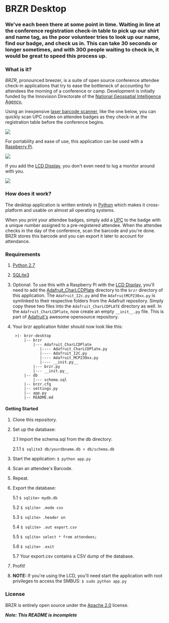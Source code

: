 # BRZR Desktop

### We've each been there at some point in time. Waiting in line at the conference registration check-in table to pick up our shirt and name tag, as the poor volunteer tries to look up our name, find our badge, and check us in. This can take 30 seconds or longer sometimes, and with 300 people waiting to check in, it would be great to speed this process up.

### What is it?

_BRZR_, pronounced breezer, is a suite of open source conference attendee check-in applications that try to ease the bottleneck of accounting for attendees the morning of a conference or camp. Development is initially funded by the Innovision Directorate of the [National Geospatial Intelligence Agency.](http://www.nga.mil)

Using an inexpensive [laser barcode scanner](http://www.amazon.com/gp/product/B003OUQ174/ref=oh_details_o02_s01_i00?ie=UTF8&psc=1), like the one below, you can quickly scan UPC codes on attendee badges as they check-in at the registration table before the conference begins.

![](http://ecx.images-amazon.com/images/I/31jZezFndXL._SX385_.jpg)

For portability and ease of use, this application can be used with a [Raspberry Pi](http://raspberrypi.org).

![](http://upload.wikimedia.org/wikipedia/commons/thumb/3/3d/RaspberryPi.jpg/320px-RaspberryPi.jpg)

If you add the [LCD Display](http://www.adafruit.com/products/1110), you don't even need to lug a monitor around with you. 

![](http://www.adafruit.com/images/medium/1110_MED.jpg)

### How does it work?

The desktop application is written entirely in [Python](http://python.org) which makes it cross-platform and usable on almost all operating systems.

When you print your attendee badges, simply add a [UPC](http://en.wikipedia.org) to the badge with a unique number assigned to a pre-registered attendee. When the attendee checks in the day of the conference, scan the barcode and you're done. BRZR stores this barcode and you can export it later to account for attendance.

### Requirements

1. [Python 2.7](http://python.org)

2. [SQLite3](http://www.sqlite.org/)

3. Optional: To use this with a Raspberry Pi with the [LCD Display](http://www.adafruit.com/products/1110), you'll need to add the [Adafruit_CharLCDPlate](https://github.com/adafruit/Adafruit-Raspberry-Pi-Python-Code/tree/master/Adafruit_CharLCDPlate) directory to the `brzr` directory of this application. The `Adafruit_I2c.py` and the `AdafruitMCP230xx.py` is symlinked to their respective folders from the Adafruit repository. Simply copy these two files into the `Adafruit_CharLCDPLATE` directory as well. In the `Adafruit_CharLCDPlate`, now create an empty `__init__.py` file. This is part of [Adafruit's](https://github.com/adafruit/Adafruit-Raspberry-Pi-Python-Code) awesome opensource repository.

4. Your brzr application folder should now look like this:

        >|- brzr-desktop
            |-- brzr
                |--- Adafruit_CharLCDPlate
                   |---- Adafruit_CharLCDPlate.py
                   |---- Adafruit_I2C.py			
                   |---- Adafruit_MCP230xx.py
                   |---- __init.py__
                |--- brzr.py
                |--- __init.py__
            |-- db
                |--- schema.sql
            |-- brzr.cfg
            |-- settings.py
            |-- app.py
            |-- README.md

#### Getting Started

1. Clone this repository.

2. Set up the database:
    
    2.1 Import the schema.sql from the db directory:
    
    2.1.1  `$ sqlite3 db/yourdbname.db < db/schema.db`

2. Start the application: `$ python app.py`

3. Scan an attendee's Barcode.

4. Repeat.

5. Export the database:
    
    5.1 `$ sqlite> mydb.db`  
    
    5.2 `$ sqlite> .mode csv`
    
    5.3 `$ sqlite> .header on`
    
    5.4 `$ sqlite> .out export.csv`
    
    5.5 `$ sqlite> select * from attendees;`
    
    5.6 `$ sqlite> .exit`
    
    5.7 Your export.csv contains a CSV dump of the database.

6. Profit! 

7. **NOTE:** If you're using the LCD, you'll need start the application with root privileges to access the SMBUS: `$ sudo python app.py`

### License

BRZR is entirely open source under the [Apache 2.0](http://www.apache.org/licenses/LICENSE-2.0.html) license.

***Note: This README is incomplete***

 
